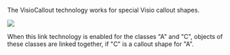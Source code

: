 The VisioCallout technology works for special Visio callout shapes.

![](//images.ctfassets.net/utx1h0gfm1om/ORgJeMGwIEqcGO8cwYaw4/c821a7b1a4df9de582079007d9c9f706/328799.png)

When this link technology is enabled for the classes "A" and "C",
objects of these classes are linked together, if "C" is a callout shape
for "A".